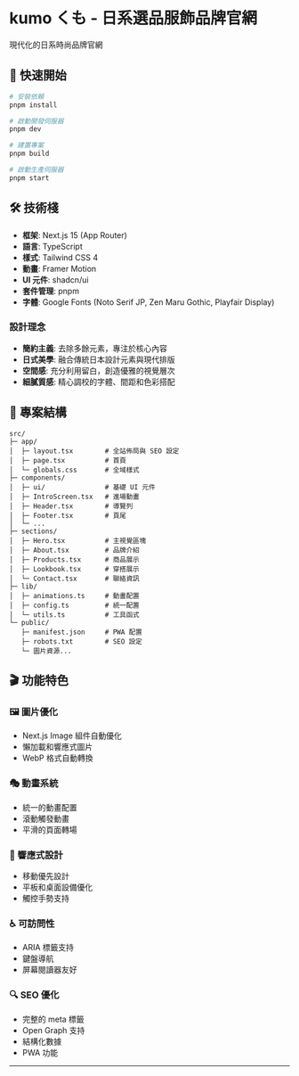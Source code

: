 # kumo くも - 日系選品服飾品牌官網

現代化的日系時尚品牌官網

## 🚀 快速開始

```bash
# 安裝依賴
pnpm install

# 啟動開發伺服器
pnpm dev

# 建置專案
pnpm build

# 啟動生產伺服器
pnpm start
```

## 🛠 技術棧

- **框架**: Next.js 15 (App Router)
- **語言**: TypeScript
- **樣式**: Tailwind CSS 4
- **動畫**: Framer Motion
- **UI 元件**: shadcn/ui
- **套件管理**: pnpm
- **字體**: Google Fonts (Noto Serif JP, Zen Maru Gothic, Playfair Display)

### 設計理念

- **簡約主義**: 去除多餘元素，專注於核心內容
- **日式美學**: 融合傳統日本設計元素與現代排版
- **空間感**: 充分利用留白，創造優雅的視覺層次
- **細膩質感**: 精心調校的字體、間距和色彩搭配

## 📁 專案結構

```
src/
├─ app/
│  ├─ layout.tsx        # 全站佈局與 SEO 設定
│  ├─ page.tsx          # 首頁
│  └─ globals.css       # 全域樣式
├─ components/
│  ├─ ui/               # 基礎 UI 元件
│  ├─ IntroScreen.tsx   # 進場動畫
│  ├─ Header.tsx        # 導覽列
│  ├─ Footer.tsx        # 頁尾
│  └─ ...
├─ sections/
│  ├─ Hero.tsx          # 主視覺區塊
│  ├─ About.tsx         # 品牌介紹
│  ├─ Products.tsx      # 商品展示
│  ├─ Lookbook.tsx      # 穿搭展示
│  └─ Contact.tsx       # 聯絡資訊
├─ lib/
│  ├─ animations.ts     # 動畫配置
│  ├─ config.ts         # 統一配置
│  └─ utils.ts          # 工具函式
└─ public/
   ├─ manifest.json     # PWA 配置
   ├─ robots.txt        # SEO 設定
   └─ 圖片資源...
```

## 🎬 功能特色

### 🖼️ 圖片優化

- Next.js Image 組件自動優化
- 懶加載和響應式圖片
- WebP 格式自動轉換

### 🎭 動畫系統

- 統一的動畫配置
- 滾動觸發動畫
- 平滑的頁面轉場

### 📱 響應式設計

- 移動優先設計
- 平板和桌面設備優化
- 觸控手勢支持

### ♿ 可訪問性

- ARIA 標籤支持
- 鍵盤導航
- 屏幕閱讀器友好

### 🔍 SEO 優化

- 完整的 meta 標籤
- Open Graph 支持
- 結構化數據
- PWA 功能

---
